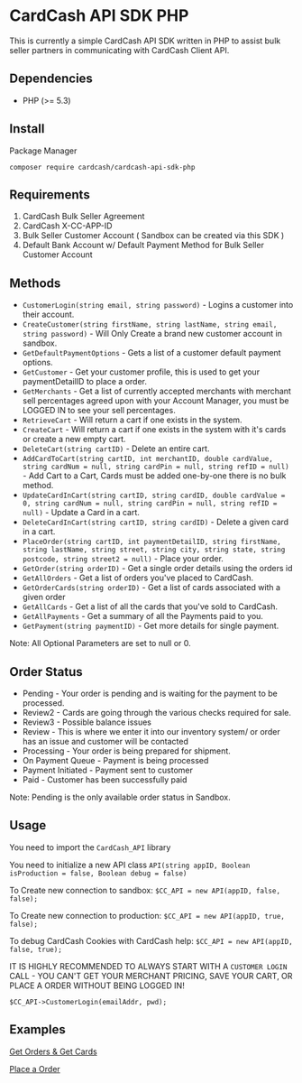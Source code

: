 # CardCash API SDK PHP

This is currently a simple CardCash API SDK written in PHP to assist bulk seller partners in communicating with CardCash Client API.


## Dependencies
* PHP (>= 5.3)

## Install

Package Manager

`composer require cardcash/cardcash-api-sdk-php`

## Requirements

1. CardCash Bulk Seller Agreement
2. CardCash X-CC-APP-ID
3. Bulk Seller Customer Account ( Sandbox can be created via this SDK )
4. Default Bank Account w/ Default Payment Method for Bulk Seller Customer Account

## Methods

* `CustomerLogin(string email, string password)` - Logins a customer into their account.
* `CreateCustomer(string firstName, string lastName, string email, string password)` - Will Only Create a brand new customer account in sandbox.
* `GetDefaultPaymentOptions` - Gets a list of a customer default payment options.
* `GetCustomer` - Get your customer profile, this is used to get your paymentDetailID to place a order.
* `GetMerchants` - Get a list of currently accepted merchants with merchant sell percentages agreed upon with your Account Manager, you must be LOGGED IN to see your sell percentages.
* `RetrieveCart` - Will return a cart if one exists in the system.
* `CreateCart` - Will return a cart if one exists in the system with it's cards or create a new empty cart.
* `DeleteCart(string cartID)` - Delete an entire cart.
* `AddCardToCart(string cartID, int merchantID, double cardValue, string cardNum = null, string cardPin = null, string refID = null)` - Add Cart to a Cart, Cards must be added one-by-one there is no bulk method.
* `UpdateCardInCart(string cartID, string cardID, double cardValue = 0, string cardNum = null, string cardPin = null, string refID = null)` - Update a Card in a cart.
* `DeleteCardInCart(string cartID, string cardID)` - Delete a given card in a cart.
* `PlaceOrder(string cartID, int paymentDetailID, string firstName, string lastName, string street, string city, string state, string postcode, string street2 = null)` - Place your order.
* `GetOrder(string orderID)` - Get a single order details using the orders id
* `GetAllOrders` - Get a list of orders you've placed to CardCash.
* `GetOrderCards(string orderID)` - Get a list of cards associated with a given order
* `GetAllCards` - Get a list of all the cards that you've sold to CardCash.
* `GetAllPayments` - Get a summary of all the Payments paid to you.
* `GetPayment(string paymentID)` - Get more details for single payment.

Note: All Optional Parameters are set to null or 0.

## Order Status
* Pending - Your order is pending and is waiting for the payment to be processed.
* Review2 - Cards are going through the various checks required for sale.
* Review3 - Possible balance issues
* Review - This is where we enter it into our inventory system/ or order has an issue and customer will be contacted
* Processing - Your order is being prepared for shipment.
* On Payment Queue - Payment is being processed
* Payment Initiated - Payment sent to customer
* Paid - Customer has been successfully paid

Note: Pending is the only available order status in Sandbox.

## Usage

You need to import the `CardCash_API` library

You need to initialize a new API class `API(string appID, Boolean isProduction = false, Boolean debug = false)`

To Create new connection to sandbox:
```$CC_API = new API(appID, false, false);```

To Create new connection to production:
```$CC_API = new API(appID, true, false);```

To debug CardCash Cookies with CardCash help:
```$CC_API = new API(appID, false, true);```

IT IS HIGHLY RECOMMENDED TO ALWAYS START WITH A `CUSTOMER LOGIN` CALL - YOU CAN'T GET YOUR MERCHANT PRICING, SAVE YOUR CART, OR PLACE A ORDER WITHOUT BEING LOGGED IN!

`$CC_API->CustomerLogin(emailAddr, pwd);`


## Examples

[Get Orders & Get Cards](https://github.com/CardCashLLC/CardCash_API_SDK_PHP/blob/master/examples/getOrders.php)

[Place a Order](https://github.com/CardCashLLC/CardCash_API_SDK_PHP/blob/master/examples/placeOrder.php)
